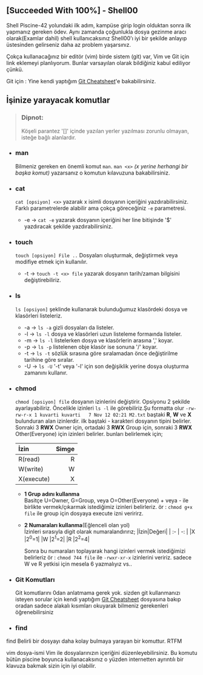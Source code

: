 ## **[Succeeded With 100%] - Shell00**

Shell Piscine-42 yolundaki ilk adım, kampüse girip login olduktan sonra ilk yapmanız gereken ödev. Aynı zamanda çoğunlukla dosya gezinme aracı olarak(Examlar dahil) shell kullanıcaksınız Shell00'ı iyi bir şekilde anlayıp üstesinden gelirseniz daha az problem yaşarsınız.

Çokça kullanacağınız bir editör (vim) birde sistem (git) var, Vim ve Git için link eklemeyi planlıyorum. Bunlar varsayılan olarak bildiğiniz kabul ediliyor çünkü.

Git için : Yine kendi yaptığım [Git Cheatsheet](https://github.com/kuvarti/Learn-Any/blob/main/cheatsheets/git/git.md)'e bakabilirsiniz.

## **İşinize yarayacak komutlar**
>### Dipnot:
>Köşeli parantez '[]' içinde yazılan yerler yazılması zorunlu olmayan, isteğe bağlı alanlardır.

* ### man
  Bilmeniz gereken en önemli komut ```man```. ```man <x>``` _(x yerine herhangi bir başka komut)_ yazarsanız o komutun kılavuzuna bakabilirsiniz.
* ### cat
  ```cat [opsiyon] <x>``` yazarak x isimli dosyanın içeriğini yazdırabilirsiniz. Farklı parametrelerde alabilir ama çokça göreceğiniz ```-e``` parametresi.
  * -e -> ```cat -e``` yazarak dosyanın içeriğini her line bitişinde '$' yazdıracak şekilde yazdırabilirsiniz.
* ### touch
  ```touch [opsiyon] File ..``` Dosyaları oluşturmak, değiştirmek veya modifiye etmek için kullanılır.
  * -t -> ```touch -t <x> file``` yazarak dosyanın tarih/zaman bilgisini değiştirebiliriz.
* ### ls
  ```ls [opsiyon]``` şeklinde kullanarak bulunduğumuz klasördeki dosya ve klasörleri listeleriz.
  * -a -> ```ls -a``` gizli dosyaları da listeler.
  * -l -> ```ls -l``` dosya ve klasörleri uzun listeleme formaında listeler.
  * -m -> ```ls -l``` listelerken dosya ve klasörlerin arasına ',' koyar.
  * -p -> ```ls -p``` listelenen obje klasör ise sonuna '/' koyar.
  * -t -> ```ls -t``` sözlük sırasına göre sıralamadan önce değiştirilme tarihine göre sıralar.
  * -U -> ```ls -U``` '-t' veya '-l' için son değişiklik  yerine dosya oluşturma zamanını kullanır.
* ### chmod
  ```chmod [opsiyon] file``` dosyanın izinlerini değiştirir. Opsiyonu 2 şekilde ayarlayabiliriz. Öncelikle izinleri ```ls -l``` ile görebiliriz.Şu formatta olur ```-rw-rw-r-x 1 kuvarti kuvarti   7 Nov 12 02:21 M2.txt``` baştaki **R**, **W** ve **X** bulunduran alan izinlerdir. ilk baştaki - karakteri dosyanın tipini belirler. Sonraki 3 **RWX** Owner için, ortadaki 3 **RWX** Group için, sonraki 3 **RWX** Other(Everyone) için izinleri belirler. bunları belirlemek için;

	|İzin|Simge|
	|:-|-:|
	|R(read)|R|
	|W(write)|W|
	|X(execute)|X|

  * **1 Grup adını kullanma**
\
  Basitçe U=Owner, G=Group, veya O=Other(Everyone) + veya - ile birlikte vermek/çıkarmak istediğimiz izinleri belirleriz. ör : ```chmod g+x file``` ile group için dosyaya execute izni veririrz.
  * **2 Numaraları kullanma**(Eğlenceli olan yol)
\
  İzinleri sırasıyla digit olarak numaralandırırız;
	|İzin|Değeri|
	| :- | -: |
	|X	|$2^0$=1|
	|W	|$2^1$=2|
	|R	|$2^2$=4|

	Sonra bu numaraları toplayarak hangi izinleri vermek istediğimizi belirleriz ör : ```chmod 744 file``` ile ```-rwxr-xr-x``` izinlerini veririz. sadece W ve R yetkisi için mesela 6 yazmalıyız vs..
* ### Git Komutları
  Git komutlarını 0dan anlatmama gerek yok. sizden git kullanmanızı isteyen sorular için kendi yaptığım [Git Cheatsheet](https://github.com/kuvarti/Learn-Any/blob/main/cheatsheets/git/git.md) dosyasına bakıp oradan sadece alakalı kısımları okuyarak bilmeniz gerekenleri öğrenebilirsiniz
* ### find

find
Belirli bir dosyayı daha kolay bulmaya yarayan bir komuttur. RTFM

vim dosya-ismi
Vim ile dosyalarınızın içeriğini düzenleyebilirsiniz. Bu komutu bütün piscine boyunca kullanacaksınız o yüzden internetten ayrıntılı bir klavuza bakmak sizin için iyi olabilir.
